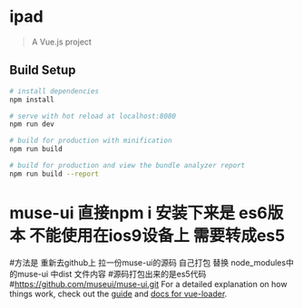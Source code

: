 # ipad

> A Vue.js project

## Build Setup

``` bash
# install dependencies
npm install

# serve with hot reload at localhost:8080
npm run dev

# build for production with minification
npm run build

# build for production and view the bundle analyzer report
npm run build --report
```
# muse-ui 直接npm i 安装下来是 es6版本 不能使用在ios9设备上 需要转成es5  
#方法是  重新去github上 拉一份muse-ui的源码 自己打包 替换  node_modules中的muse-ui 中dist 文件内容 
#源码打包出来的是es5代码   
#https://github.com/museui/muse-ui.git
For a detailed explanation on how things work, check out the [guide](http://vuejs-templates.github.io/webpack/) and [docs for vue-loader](http://vuejs.github.io/vue-loader).
